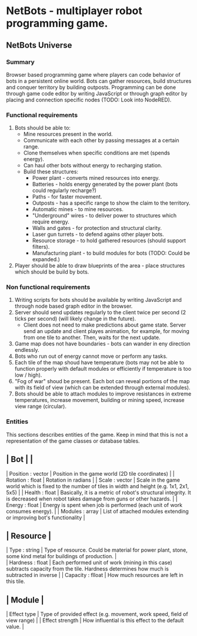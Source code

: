 # NetBots - multiplayer robot programming game.

## NetBots Universe
### Summary
Browser based programming game where players can code behavior of bots in a persistent online world. Bots can gather resources, build structures and conquer territory by building outposts. Programming can be done through game code editor by writing JavaScript or through graph editor by placing and connection specific nodes (TODO: Look into NodeRED).

### Functional requirements
1. Bots should be able to:
    * Mine resources present in the world.
    * Communicate with each other by passing messages at a certain range.
    * Clone themselves when specific conditions are met (spends energy).
    * Can haul other bots without energy to recharging station.
    * Build these structures:
        * Power plant - converts mined resources into energy.
        * Batteries - holds energy generated by the power plant (bots could regularly recharge?)
        * Paths - for faster movement.
        * Outposts - has a specific range to show the claim to the territory.
        * Automatic mines - to mine resources.
        * "Underground" wires - to deliver power to structures which require energy.
        * Walls and gates - for protection and structural clarity.
        * Laser gun turrets - to defend agains other player bots.
        * Resource storage - to hold gathered resources (should support filters).
        * Manufacturing plant - to build modules for bots (TODO: Could be expanded.)
2. Player should be able to draw blueprints of the area - place structures which should be build by bots.

### Non functional requirements
1. Writing scripts for bots should be available by writing JavaScript and through node based graph editor in the browser.
2. Server should send updates regularly to the client twice per second (2 ticks per second) (will likely change in the future).
    * Client does not need to make predictions about game state. Server send an update and client playes animation, for example, for moving from one tile to another. Then, waits for the next update.
3. Game map does not have boundaries - bots can wander in eny direction endlessly.
4. Bots who run out of energy cannot move or perform any tasks.
5. Each tile of the map shoud have temperature (bots may not be able to function properly with default modules or efficiently if temperature is too low / high).
6. "Fog of war" shoud be present. Each bot can reveal portions of the map with its field of view (which can be extended through external modules).  
7. Bots should be able to attach modules to improve resistances in extreme temperatures, increase movement, building or mining speed, increase view range (circular).

### Entities
This sections describes entities of the game. Keep in mind that this is not a representation of the game classes or database tables.

| Bot                    |                                                                                                                                   |
--------------------------------------------------------------------------------------------------------------------------------------------------------------
| Position  : vector     | Position in the game world (2D tile coordinates)                                                                                  |
| Rotation  : float      | Rotation in radians                                                                                                               |
| Scale     : vector     | Scale in the game world which is fixed to the number of tiles in width and height (e.g. 1x1, 2x1, 5x5)                            |
| Health    : float      | Basically, it is a metric of robot's structural integrity. It is decreased when robot takes damage from guns or other hazards.    |
| Energy    : float      | Energy is spent when job is performed (each unit of work consumes energy).                                                        |
| Modules   : array      | List of attached modules extending or improving bot's functionality                                                               |

| Resource          |
---------------------
| Type     : string | Type of resource. Could be material for power plant, stone, some kind metal for buildings of production.                                  |  
| Hardness : float  | Each performed unit of work (mining in this case) subtracts capacity from the tile. Hardness determines how much is subtracted in inverse | 
| Capacity : flloat | How much resources are left in this tile.

| Module            |
------------------------------------------------------------------------------------------------
| Effect type       | Type of provided effect (e.g. movement, work speed, field of view range) |
| Effect strength   | How influential is this effect to the default value.                     |
